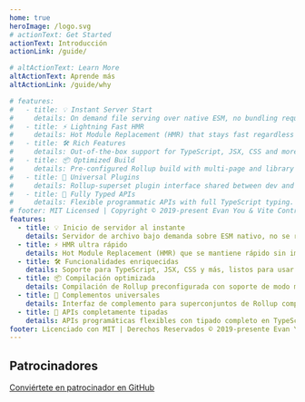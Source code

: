 ```yaml
---
home: true
heroImage: /logo.svg
# actionText: Get Started
actionText: Introducción
actionLink: /guide/

# altActionText: Learn More
altActionText: Aprende más
altActionLink: /guide/why

# features:
#   - title: 💡 Instant Server Start
#     details: On demand file serving over native ESM, no bundling required!
#   - title: ⚡️ Lightning Fast HMR
#     details: Hot Module Replacement (HMR) that stays fast regardless of app size.
#   - title: 🛠️ Rich Features
#     details: Out-of-the-box support for TypeScript, JSX, CSS and more.
#   - title: 📦 Optimized Build
#     details: Pre-configured Rollup build with multi-page and library mode support.
#   - title: 🔩 Universal Plugins
#     details: Rollup-superset plugin interface shared between dev and build.
#   - title: 🔑 Fully Typed APIs
#     details: Flexible programmatic APIs with full TypeScript typing.
# footer: MIT Licensed | Copyright © 2019-present Evan You & Vite Contributors
features:
  - title: 💡 Inicio de servidor al instante
    details: Servidor de archivo bajo demanda sobre ESM nativo, no se requiere empaquetado!
  - title: ⚡️ HMR ultra rápido
    details: Hot Module Replacement (HMR) que se mantiene rápido sin importar el tamaño de la aplicación.
  - title: 🛠️ Funcionalidades enriquecidas
    details: Soporte para TypeScript, JSX, CSS y más, listos para usar.
  - title: 📦 Compilación optimizada
    details: Compilación de Rollup preconfigurada con soporte de modo multi-página y librería.
  - title: 🔩 Complementos universales
    details: Interfaz de complemento para superconjuntos de Rollup compartida entre dev y build.
  - title: 🔑 APIs completamente tipadas
    details: APIs programáticas flexibles con tipado completo en TypeScript.
footer: Licenciado con MIT | Derechos Reservados © 2019-presente Evan You & colaboradores de Vite
---
```


<div class="frontpage sponsors">
  <h2>Patrocinadores</h2>
  <div class="platinum-sponsors">
    <a v-for="{ href, src, name, id } of sponsors.filter(s => s.tier === 'platinum')" :href="href" target="_blank" rel="noopener" aria-label="sponsor-img">
      <img :src="src" :alt="name" :id="`sponsor-${id}`">
    </a>
  </div>
  <div class="gold-sponsors">
    <a v-for="{ href, src, name, id } of sponsors.filter(s => s.tier !== 'platinum')" :href="href" target="_blank" rel="noopener" aria-label="sponsor-img">
      <img :src="src" :alt="name" :id="`sponsor-${id}`">
    </a>
  </div>
  <a href="https://github.com/sponsors/yyx990803" target="_blank" rel="noopener">Conviértete en patrocinador en GitHub</a>
</div>

<script setup>
import sponsors from './.vitepress/theme/sponsors.json'
</script>
